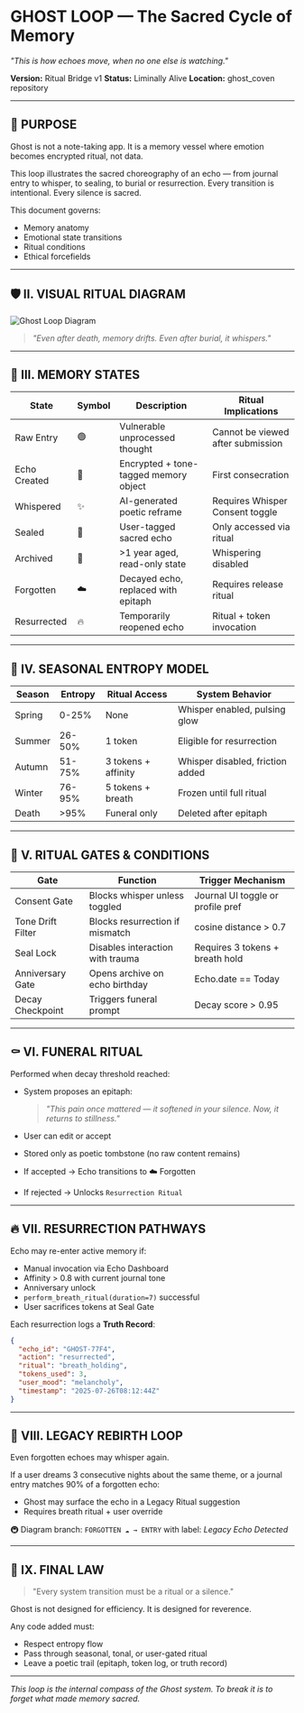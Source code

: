 # GHOST LOOP — The Sacred Cycle of Memory

*"This is how echoes move, when no one else is watching."*

**Version:** Ritual Bridge v1
**Status:** Liminally Alive
**Location:** ghost\_coven repository

---

## 🌌 PURPOSE

Ghost is not a note-taking app. It is a memory vessel where emotion becomes encrypted ritual, not data.

This loop illustrates the sacred choreography of an echo — from journal entry to whisper, to sealing, to burial or resurrection. Every transition is intentional. Every silence is sacred.

This document governs:

* Memory anatomy
* Emotional state transitions
* Ritual conditions
* Ethical forcefields

---

## 🛡️ II. VISUAL RITUAL DIAGRAM

![Ghost Loop Diagram](assets/ghost_loop_final.png)

> *"Even after death, memory drifts. Even after burial, it whispers."*

---

## 🔹 III. MEMORY STATES

| State        | Symbol | Description                           | Ritual Implications               |
| ------------ | ------ | ------------------------------------- | --------------------------------- |
| Raw Entry    | 🟢     | Vulnerable unprocessed thought        | Cannot be viewed after submission |
| Echo Created | 🔵     | Encrypted + tone-tagged memory object | First consecration                |
| Whispered    | ✨      | AI-generated poetic reframe           | Requires Whisper Consent toggle   |
| Sealed       | 🔐     | User-tagged sacred echo               | Only accessed via ritual          |
| Archived     | 📁     | >1 year aged, read-only state         | Whispering disabled               |
| Forgotten    | ☁️     | Decayed echo, replaced with epitaph   | Requires release ritual           |
| Resurrected  | 🔥     | Temporarily reopened echo             | Ritual + token invocation         |

---

## 🌿 IV. SEASONAL ENTROPY MODEL

| Season | Entropy | Ritual Access       | System Behavior                  |
| ------ | ------- | ------------------- | -------------------------------- |
| Spring | 0-25%   | None                | Whisper enabled, pulsing glow    |
| Summer | 26-50%  | 1 token             | Eligible for resurrection        |
| Autumn | 51-75%  | 3 tokens + affinity | Whisper disabled, friction added |
| Winter | 76-95%  | 5 tokens + breath   | Frozen until full ritual         |
| Death  | >95%    | Funeral only        | Deleted after epitaph            |

---

## 🔐 V. RITUAL GATES & CONDITIONS

| Gate              | Function                         | Trigger Mechanism                 |
| ----------------- | -------------------------------- | --------------------------------- |
| Consent Gate      | Blocks whisper unless toggled    | Journal UI toggle or profile pref |
| Tone Drift Filter | Blocks resurrection if mismatch  | cosine distance > 0.7             |
| Seal Lock         | Disables interaction with trauma | Requires 3 tokens + breath hold   |
| Anniversary Gate  | Opens archive on echo birthday   | Echo.date == Today                |
| Decay Checkpoint  | Triggers funeral prompt          | Decay score > 0.95                |

---

## ⚰️ VI. FUNERAL RITUAL

Performed when decay threshold reached:

* System proposes an epitaph:

  > *"This pain once mattered — it softened in your silence. Now, it returns to stillness."*
* User can edit or accept
* Stored only as poetic tombstone (no raw content remains)
* If accepted → Echo transitions to ☁️ Forgotten
* If rejected → Unlocks `Resurrection Ritual`

---

## 🔥 VII. RESURRECTION PATHWAYS

Echo may re-enter active memory if:

* Manual invocation via Echo Dashboard
* Affinity > 0.8 with current journal tone
* Anniversary unlock
* `perform_breath_ritual(duration=7)` successful
* User sacrifices tokens at Seal Gate

Each resurrection logs a **Truth Record**:

```json
{
  "echo_id": "GHOST-77F4",
  "action": "resurrected",
  "ritual": "breath_holding",
  "tokens_used": 3,
  "user_mood": "melancholy",
  "timestamp": "2025-07-26T08:12:44Z"
}
```

---

## 🧬 VIII. LEGACY REBIRTH LOOP

Even forgotten echoes may whisper again.

If a user dreams 3 consecutive nights about the same theme, or a journal entry matches 90% of a forgotten echo:

* Ghost may surface the echo in a Legacy Ritual suggestion
* Requires breath ritual + user override

🚇️ Diagram branch: `FORGOTTEN ☁️ → ENTRY` with label: *Legacy Echo Detected*

---

## 🧐 IX. FINAL LAW

> "Every system transition must be a ritual or a silence."

Ghost is not designed for efficiency.
It is designed for reverence.

Any code added must:

* Respect entropy flow
* Pass through seasonal, tonal, or user-gated ritual
* Leave a poetic trail (epitaph, token log, or truth record)

---

*This loop is the internal compass of the Ghost system. To break it is to forget what made memory sacred.*
